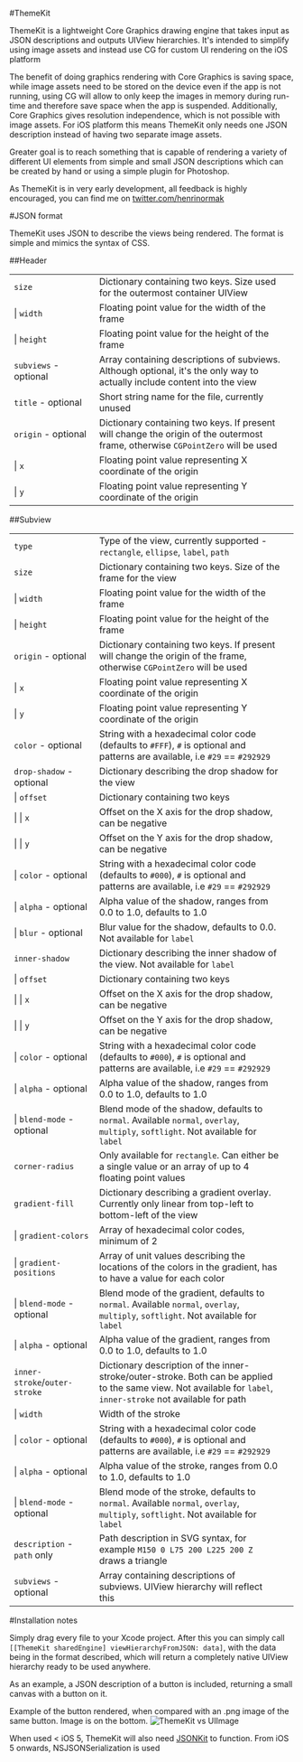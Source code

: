 #ThemeKit

ThemeKit is a lightweight Core Graphics drawing engine that takes input as JSON descriptions and outputs UIView hierarchies. It's intended to simplify using image assets and instead use CG for custom UI rendering on the iOS platform

The benefit of doing graphics rendering with Core Graphics is saving space, while image assets need to be stored on the device even if the app is not running, using CG will allow to only keep the images in memory during run-time and therefore save space when the app is suspended. Additionally, Core Graphics gives resolution independence, which is not possible with image assets. For iOS platform this means ThemeKit only needs one JSON description instead of having two separate image assets.

Greater goal is to reach something that is capable of rendering a variety of different UI elements from simple and small JSON descriptions which can be created by hand or using a simple plugin for Photoshop.

As ThemeKit is in very early development, all feedback is highly encouraged, you can find me on [twitter.com/henrinormak](http://twitter.com/henrinormak, "Twitter")

#JSON format

ThemeKit uses JSON to describe the views being rendered. The format is simple and mimics the syntax of CSS. 

##Header
<table>
<tr>
<td width=30%><code>size</code></td>
<td>Dictionary containing two keys. Size used for the outermost container UIView</td>
</tr>
<tr>
<td>| <code>width</code></td>
<td>Floating point value for the width of the frame</td>
</tr>
<tr>
<td>| <code>height</code></td>
<td>Floating point value for the height of the frame</td>
</tr>
<tr>
<td><code>subviews</code> - optional</td>
<td>Array containing descriptions of </code>subview</code>s. Although optional, it's the only way to actually include content into the view</td>
</tr>
</tr>
<tr>
<td><code>title</code> - optional</td>
<td>Short string name for the file, currently unused</td>
</tr>
<tr>
<td><code>origin</code> - optional</td>
<td>Dictionary containing two keys. If present will change the origin of the outermost frame, otherwise <code>CGPointZero</code> will be used</td>
</tr>
<tr>
<td align=lef>| <code>x</code></td>
<td>Floating point value representing X coordinate of the origin</td>
</tr>
<tr>
<td>| <code>y</code></td>
<td>Floating point value representing Y coordinate of the origin</td>
</tr>
</table>

##Subview
<table>
<tr>
<td width=30%><code>type</code></td>
<td>Type of the view, currently supported - <code>rectangle</code>, <code>ellipse</code>, <code>label</code>, <code>path</code></td>
</tr>
<tr>
<td><code>size</code></td>
<td>Dictionary containing two keys. Size of the frame for the view</td>
</tr>
<tr>
<td>| <code>width</code></td>
<td>Floating point value for the width of the frame</td>
</tr>
<tr>
<td>| <code>height</code></td>
<td>Floating point value for the height of the frame</td>
</tr>
<tr>
<td><code>origin</code> - optional</td>
<td>Dictionary containing two keys. If present will change the origin of the frame, otherwise <code>CGPointZero</code> will be used</td>
</tr>
<tr>
<td align=lef>| <code>x</code></td>
<td>Floating point value representing X coordinate of the origin</td>
</tr>
<tr>
<td align=lef>| <code>y</code></td>
<td>Floating point value representing Y coordinate of the origin</td>
</tr>
<tr>
<td><code>color</code> - optional</td>
<td>String with a hexadecimal color code (defaults to <code>#FFF</code>), <code>#</code> is optional and patterns are available, i.e <code>#29</code> == <code>#292929</code></td>
</tr>
<tr>
<td><code>drop-shadow</code> - optional</td>
<td>Dictionary describing the drop shadow for the view</td>
</tr>
<tr>
<td>| <code>offset</code></td>
<td>Dictionary containing two keys</td>
</tr>
<tr>
<td>| | <code>x</code></td>
<td>Offset on the X axis for the drop shadow, can be negative</td>
</tr>
<tr>
<td>| | <code>y</code></td>
<td>Offset on the Y axis for the drop shadow, can be negative</td>
</tr>
<tr>
<td>| <code>color</code> - optional</td>
<td>String with a hexadecimal color code (defaults to <code>#000</code>), <code>#</code> is optional and patterns are available, i.e <code>#29</code> == <code>#292929</code>
</tr>
<tr>
<td>| <code>alpha</code> - optional</td>
<td>Alpha value of the shadow, ranges from 0.0 to 1.0, defaults to 1.0</td>
</tr>
<tr>
<td>| <code>blur</code> - optional</td>
<td>Blur value for the shadow, defaults to 0.0. Not available for <code>label</code></td>
</tr>
<tr>
<td><code>inner-shadow</code></td>
<td>Dictionary describing the inner shadow of the view. Not available for <code>label</code></td>
</tr>
<tr>
<td>| <code>offset</code></td>
<td>Dictionary containing two keys</td>
</tr>
<tr>
<td>| | <code>x</code></td>
<td>Offset on the X axis for the drop shadow, can be negative</td>
</tr>
<tr>
<td>| | <code>y</code></td>
<td>Offset on the Y axis for the drop shadow, can be negative</td>
</tr>
<tr>
<td>| <code>color</code> - optional</td>
<td>String with a hexadecimal color code (defaults to <code>#000</code>), <code>#</code> is optional and patterns are available, i.e <code>#29</code> == <code>#292929</code>
</tr>
<tr>
<td>| <code>alpha</code> - optional</td>
<td>Alpha value of the shadow, ranges from 0.0 to 1.0, defaults to 1.0</td>
</tr>
<tr>
<tr>
<td>| <code>blend-mode</code> - optional</td>
<td>Blend mode of the shadow, defaults to <code>normal</code>. Available <code>normal</code>, <code>overlay</code>, <code>multiply</code>, <code>softlight</code>. Not available for <code>label</code></td>
</tr>
<tr>
<td><code>corner-radius</code></td>
<td>Only available for <code>rectangle</code>. Can either be a single value or an array of up to 4 floating point values</td>
</tr>
<tr>
<td><code>gradient-fill</code></td>
<td>Dictionary describing a gradient overlay. Currently only linear from top-left to bottom-left of the view</td>
</tr>
<tr>
<td>| <code>gradient-colors</code></td>
<td>Array of hexadecimal color codes, minimum of 2</td>
</tr>
<tr>
<td>| <code>gradient-positions</code></td>
<td>Array of unit values describing the locations of the colors in the gradient, has to have a value for each color</td>
</tr>
<tr>
<td>| <code>blend-mode</code> - optional</td>
<td>Blend mode of the gradient, defaults to <code>normal</code>. Available <code>normal</code>, <code>overlay</code>, <code>multiply</code>, <code>softlight</code>. Not available for <code>label</code></td>
</tr>
<tr>
<td>| <code>alpha</code> - optional</td>
<td>Alpha value of the gradient, ranges from 0.0 to 1.0, defaults to 1.0</td>
</tr>
<tr>
<td><code>inner-stroke</code>/<code>outer-stroke</code></td>
<td>Dictionary description of the inner-stroke/outer-stroke. Both can be applied to the same view. Not available for <code>label</code>, <code>inner-stroke</code> not available for path</td>
</tr>
<tr>
<td>| <code>width</code></td>
<td>Width of the stroke</td>
</tr>
<tr>
<td>| <code>color</code> - optional</td>
<td>String with a hexadecimal color code (defaults to <code>#000</code>), <code>#</code> is optional and patterns are available, i.e <code>#29</code> == <code>#292929</code>
</tr>
<tr>
<td>| <code>alpha</code> - optional</td>
<td>Alpha value of the stroke, ranges from 0.0 to 1.0, defaults to 1.0</td>
</tr>
<tr>
<tr>
<td>| <code>blend-mode</code> - optional</td>
<td>Blend mode of the stroke, defaults to <code>normal</code>. Available <code>normal</code>, <code>overlay</code>, <code>multiply</code>, <code>softlight</code>. Not available for <code>label</code></td>
</tr>
<tr>
<td><code>description</code> - <code>path</code> only</td>
<td>Path description in SVG syntax, for example <code>M150 0 L75 200 L225 200 Z</code> draws a triangle</td>
</tr>
<tr>
<td><code>subviews</code> - optional</td>
<td>Array containing descriptions of </code>subview</code>s. UIView hierarchy will reflect this<td>
</tr>
</table>

#Installation notes

Simply drag every file to your Xcode project. After this you can simply call `[[ThemeKit sharedEngine] viewHierarchyFromJSON: data]`, with the data being in the format described, which will return a completely native UIView hierarchy ready to be used anywhere.

As an example, a JSON description of a button is included, returning a small canvas with a button on it.

Example of the button rendered, when compared with an .png image of the same button. Image is on the bottom.
![ThemeKit vs UIImage](http://f.cl.ly/items/420G3b1x1Q0f212E3u16/template.png)

When used < iOS 5, ThemeKit will also need [JSONKit](http://https://github.com/johnezang/JSONKit, "JSONKit on GitHub") to function. From iOS 5 onwards, NSJSONSerialization is used